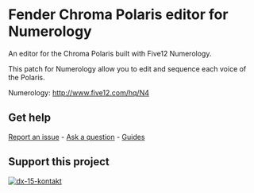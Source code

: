 
# Fender Chroma Polaris editor for Numerology

An editor for the Chroma Polaris built with Five12 Numerology.  

This patch for Numerology allow you to edit and sequence each voice of the Polaris. 

Numerology: http://www.five12.com/hq/N4

## **Get help**

[Report an issue](https://github.com/publicsamples/home/issues) - [Ask a question](https://github.com/publicsamples/home/discussions) - [Guides](https://github.com/publicsamples/home/wiki)

## **Support this project**

[
![dx-15-kontakt](https://www.modularsamples.com/img/msdx.png)
](https://www.modularsamples.com/dx-15-for-kontakt/)

